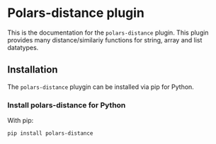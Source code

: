 # Polars-distance plugin
This is the documentation for the `polars-distance` plugin. This plugin provides many distance/similariy functions for string, array and list datatypes.




## Installation
The `polars-distance` pluygin can be installed via pip for Python.

### Install polars-distance for Python

With pip:

``` bash
pip install polars-distance
```
